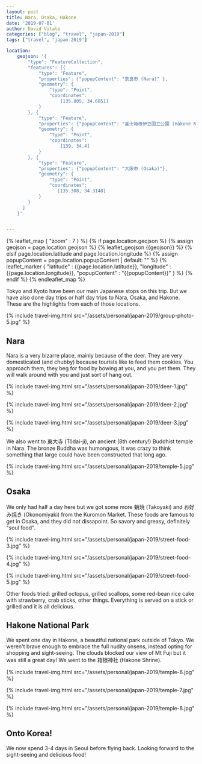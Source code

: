 ```yaml
---
layout: post
title: Nara, Osaka, Hakone
date: '2019-07-01' 
author: David Vitale
categories: ["blog", "travel", "japan-2019"]
tags: ["travel", "japan-2019"]

location:
    geojson: '{
        "type": "FeatureCollection",
        "features": [{
            "type": "Feature",
            "properties": {"popupContent": "奈良市 (Nara)" },
            "geometry": {
                "type": "Point",
                "coordinates":
                    [135.805, 34.6851]
            }
        }, {
            "type": "Feature",
            "properties": {"popupContent": "富士箱根伊豆国立公園 (Hakone National Park) "},
            "geometry": {
                "type": "Point",
                "coordinates":
                    [139, 34.4] 
            }
        }, {
            "type": "Feature",
            "properties": {"popupContent": "大阪市 (Osaka)"}, 
            "geometry": {
                "type": "Point",
                "coordinates":
                   [135.308, 34.3148] 
            }
        }
      ]
    }'


---
```


{% leaflet_map { "zoom" : 7 } %}
    {% if page.location.geojson %}
        {% assign geojson = page.location.geojson %}
        {% leaflet_geojson {{geojson}} %}
    {% elsif page.location.latitude and page.location.longitude %}
        {% assign popupContent = page.location.popupContent | default: "" %}
        {% leaflet_marker { "latitude" : {{page.location.latitude}},
                            "longitude" : {{page.location.longitude}},
                            "popupContent" : "{{popupContent}}" } %}
    {% endif %}
{% endleaflet_map %}

Tokyo and Kyoto have been our main Japanese stops on this trip. But we have also done day trips or half day trips to Nara, Osaka, and Hakone. These are the highlights from each of those locations. 

{% include travel-img.html src="/assets/personal/japan-2019/group-photo-5.jpg" %}


## Nara 

Nara is a very bizarre place, mainly because of the deer. They are very domesticated (and chubby) because tourists like to feed them cookies. You approach them, they beg for food by bowing at you, and you pet them. They will walk around with you and just sort of hang out.

{% include travel-img.html src="/assets/personal/japan-2019/deer-1.jpg" %}

{% include travel-img.html src="/assets/personal/japan-2019/deer-2.jpg" %}

{% include travel-img.html src="/assets/personal/japan-2019/deer-3.jpg" %}

We also went to 東大寺 (Tōdai-ji), an ancient (8th century!) Buddhist temple in Nara. The bronze Buddha was humongous, it was crazy to think something that large could have been constructed that long ago. 

{% include travel-img.html src="/assets/personal/japan-2019/temple-5.jpg" %}



## Osaka 

We only had half a day here but we got some more 蛸焼 (Takoyaki) and お好み焼き (Okonomiyaki) from the Kuromon Market. These foods are famous to get in Osaka, and they did not dissapoint. So savory and greasy, definitely "soul food". 

{% include travel-img.html src="/assets/personal/japan-2019/street-food-3.jpg" %}

{% include travel-img.html src="/assets/personal/japan-2019/street-food-4.jpg" %}

{% include travel-img.html src="/assets/personal/japan-2019/street-food-5.jpg" %}

Other foods tried: grilled octopus, grilled scallops, some red-bean rice cake with strawberry, crab sticks, other things. Everything is served on a stick or grilled and it is all delicious. 

## Hakone National Park 

We spent one day in Hakone, a beautiful national park outside of Tokyo. We weren't brave enough to embrace the full nudity onsens, instead opting for shopping and sight-seeing. The clouds blocked our view of Mt Fuji but it was still a great day! We went to the 箱根神社 (Hakone Shrine). 

{% include travel-img.html src="/assets/personal/japan-2019/temple-6.jpg" %}

{% include travel-img.html src="/assets/personal/japan-2019/temple-7.jpg" %}

{% include travel-img.html src="/assets/personal/japan-2019/temple-8.jpg" %}

## Onto Korea!

We now spend 3-4 days in Seoul before flying back. Looking forward to the sight-seeing and delicious food!
